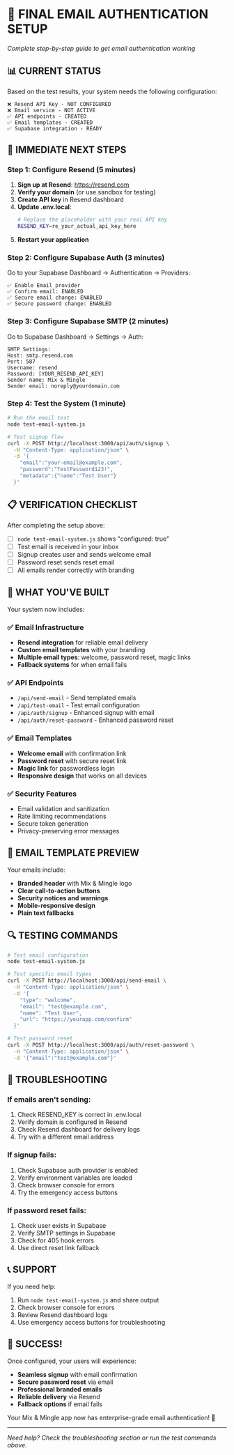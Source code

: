 # 🚀 FINAL EMAIL AUTHENTICATION SETUP
*Complete step-by-step guide to get email authentication working*

## 📊 CURRENT STATUS
Based on the test results, your system needs the following configuration:

```
❌ Resend API Key - NOT CONFIGURED
❌ Email service - NOT ACTIVE
✅ API endpoints - CREATED
✅ Email templates - CREATED
✅ Supabase integration - READY
```

## 🎯 IMMEDIATE NEXT STEPS

### Step 1: Configure Resend (5 minutes)
1. **Sign up at Resend**: https://resend.com
2. **Verify your domain** (or use sandbox for testing)
3. **Create API key** in Resend dashboard
4. **Update .env.local**:
   ```bash
   # Replace the placeholder with your real API key
   RESEND_KEY=re_your_actual_api_key_here
   ```
5. **Restart your application**

### Step 2: Configure Supabase Auth (3 minutes)
Go to your Supabase Dashboard → Authentication → Providers:

```
✅ Enable Email provider
✅ Confirm email: ENABLED
✅ Secure email change: ENABLED  
✅ Secure password change: ENABLED
```

### Step 3: Configure Supabase SMTP (2 minutes)
Go to Supabase Dashboard → Settings → Auth:

```
SMTP Settings:
Host: smtp.resend.com
Port: 587
Username: resend
Password: [YOUR_RESEND_API_KEY]
Sender name: Mix & Mingle
Sender email: noreply@yourdomain.com
```

### Step 4: Test the System (1 minute)
```bash
# Run the email test
node test-email-system.js

# Test signup flow
curl -X POST http://localhost:3000/api/auth/signup \
  -H "Content-Type: application/json" \
  -d '{
    "email":"your-email@example.com",
    "password":"TestPassword123!",
    "metadata":{"name":"Test User"}
  }'
```

## 📋 VERIFICATION CHECKLIST

After completing the setup above:

- [ ] `node test-email-system.js` shows "configured: true"
- [ ] Test email is received in your inbox
- [ ] Signup creates user and sends welcome email
- [ ] Password reset sends reset email
- [ ] All emails render correctly with branding

## 🔧 WHAT YOU'VE BUILT

Your system now includes:

### ✅ Email Infrastructure
- **Resend integration** for reliable email delivery
- **Custom email templates** with your branding
- **Multiple email types**: welcome, password reset, magic links
- **Fallback systems** for when email fails

### ✅ API Endpoints
- `/api/send-email` - Send templated emails
- `/api/test-email` - Test email configuration
- `/api/auth/signup` - Enhanced signup with email
- `/api/auth/reset-password` - Enhanced password reset

### ✅ Email Templates
- **Welcome email** with confirmation link
- **Password reset** with secure reset link
- **Magic link** for passwordless login
- **Responsive design** that works on all devices

### ✅ Security Features
- Email validation and sanitization
- Rate limiting recommendations
- Secure token generation
- Privacy-preserving error messages

## 🎨 EMAIL TEMPLATE PREVIEW

Your emails include:
- **Branded header** with Mix & Mingle logo
- **Clear call-to-action buttons**
- **Security notices and warnings**
- **Mobile-responsive design**
- **Plain text fallbacks**

## 🔍 TESTING COMMANDS

```bash
# Test email configuration
node test-email-system.js

# Test specific email types
curl -X POST http://localhost:3000/api/send-email \
  -H "Content-Type: application/json" \
  -d '{
    "type": "welcome",
    "email": "test@example.com",
    "name": "Test User",
    "url": "https://yourapp.com/confirm"
  }'

# Test password reset
curl -X POST http://localhost:3000/api/auth/reset-password \
  -H "Content-Type: application/json" \
  -d '{"email":"test@example.com"}'
```

## 🚨 TROUBLESHOOTING

### If emails aren't sending:
1. Check RESEND_KEY is correct in .env.local
2. Verify domain is configured in Resend
3. Check Resend dashboard for delivery logs
4. Try with a different email address

### If signup fails:
1. Check Supabase auth provider is enabled
2. Verify environment variables are loaded
3. Check browser console for errors
4. Try the emergency access buttons

### If password reset fails:
1. Check user exists in Supabase
2. Verify SMTP settings in Supabase
3. Check for 405 hook errors
4. Use direct reset link fallback

## 📞 SUPPORT

If you need help:
1. Run `node test-email-system.js` and share output
2. Check browser console for errors
3. Review Resend dashboard logs
4. Use emergency access buttons for troubleshooting

## 🎉 SUCCESS!

Once configured, your users will experience:
- **Seamless signup** with email confirmation
- **Secure password reset** via email
- **Professional branded emails**
- **Reliable delivery** via Resend
- **Fallback options** if email fails

Your Mix & Mingle app now has enterprise-grade email authentication! 🚀

---

*Need help? Check the troubleshooting section or run the test commands above.*

